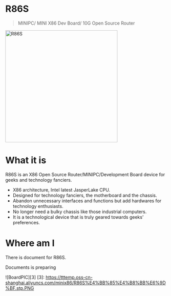 # R86S

> MINIPC/ MINI X86 Dev Board/ 10G Open Source Router 

<img class="MuiBox-root css-5akfuy" alt="R86S" src="https://tttemp.oss-cn-shanghai.aliyuncs.com/minix86/R86S%E4%BB%85%E4%B8%BB%E6%9D%BF.stp.PNG" style="height: 25em">

# What it is

R86S is an X86 Open Source Router/MINIPC/Development Board device for geeks and technology fanciers. 

- X86 architecture, Intel latest JasperLake CPU. 
- Designed for technology fanciers, the motherboard and the chassis. 
- Abandon unnecessary interfaces and functions but add hardwares for technology enthusiasts. 
- No longer need a bulky chassis like those industrial computers. 
- It is a technological device that is truly geared towards geeks’ preferences.

# Where am I

There is document for R86S.

Documents is preparing

![BoardPIC][3]
[3]: https://tttemp.oss-cn-shanghai.aliyuncs.com/minix86/R86S%E4%BB%85%E4%B8%BB%E6%9D%BF.stp.PNG